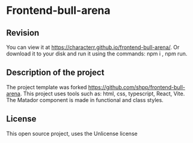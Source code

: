 # Frontend-bull-arena

## Revision

You can view it at https://characterr.github.io/frontend-bull-arena/. Or download it to your disk and run it using the commands: npm i , npm run.

## Description of the project
The  project template was forked https://github.com/shpp/frontend-bull-arena.
This project uses tools such as: html, css, typescript, React, Vite.
The Matador component is made in functional and class styles.

## License

This open source project, uses the Unlicense license
